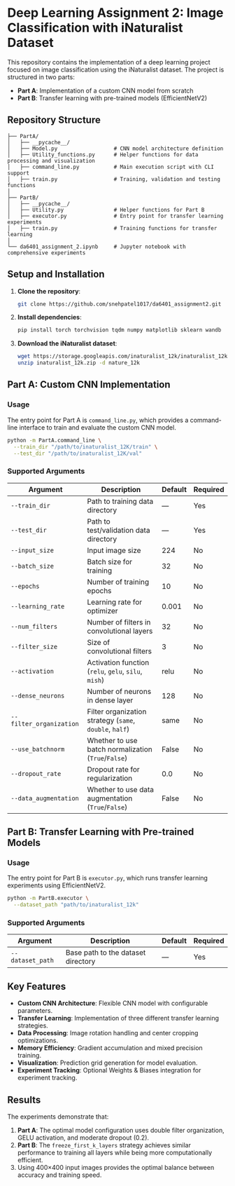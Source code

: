 # Deep Learning Assignment 2: Image Classification with iNaturalist Dataset

This repository contains the implementation of a deep learning project focused on image classification using the iNaturalist dataset. The project is structured in two parts:

- **Part A**: Implementation of a custom CNN model from scratch
- **Part B**: Transfer learning with pre-trained models (EfficientNetV2)

## Repository Structure

```
├── PartA/
│   ├── __pycache__/
│   ├── Model.py                  # CNN model architecture definition
│   ├── Utility_functions.py      # Helper functions for data processing and visualization
│   ├── command_line.py           # Main execution script with CLI support
│   ├── train.py                  # Training, validation and testing functions
│
├── PartB/
│   ├── __pycache__/
│   ├── Utility.py                # Helper functions for Part B
│   ├── executor.py               # Entry point for transfer learning experiments
│   ├── train.py                  # Training functions for transfer learning
│
└── da6401_assignment_2.ipynb     # Jupyter notebook with comprehensive experiments
```

## Setup and Installation

1. **Clone the repository**:

   ```bash
   git clone https://github.com/snehpatel1017/da6401_assignment2.git
   ```

2. **Install dependencies**:

   ```bash
   pip install torch torchvision tqdm numpy matplotlib sklearn wandb
   ```

3. **Download the iNaturalist dataset**:

   ```bash
   wget https://storage.googleapis.com/inaturalist_12k/inaturalist_12k.zip
   unzip inaturalist_12k.zip -d nature_12k
   ```

## Part A: Custom CNN Implementation

### Usage

The entry point for Part A is `command_line.py`, which provides a command-line interface to train and evaluate the custom CNN model.

```bash
python -m PartA.command_line \
  --train_dir "/path/to/inaturalist_12K/train" \
  --test_dir "/path/to/inaturalist_12K/val"
```

### Supported Arguments

| Argument                | Description                                                    | Default | Required |
| ----------------------- | -------------------------------------------------------------- | ------- | -------- |
| `--train_dir`           | Path to training data directory                                | —       | Yes      |
| `--test_dir`            | Path to test/validation data directory                         | —       | Yes      |
| `--input_size`          | Input image size                                               | 224     | No       |
| `--batch_size`          | Batch size for training                                        | 32      | No       |
| `--epochs`              | Number of training epochs                                      | 10      | No       |
| `--learning_rate`       | Learning rate for optimizer                                    | 0.001   | No       |
| `--num_filters`         | Number of filters in convolutional layers                      | 32      | No       |
| `--filter_size`         | Size of convolutional filters                                  | 3       | No       |
| `--activation`          | Activation function (`relu`, `gelu`, `silu`, `mish`)           | relu    | No       |
| `--dense_neurons`       | Number of neurons in dense layer                               | 128     | No       |
| `--filter_organization` | Filter organization strategy (`same`, `double`, `half`)        | same    | No       |
| `--use_batchnorm`       | Whether to use batch normalization (`True`/`False`)            | False   | No       |
| `--dropout_rate`        | Dropout rate for regularization                                | 0.0     | No       |
| `--data_augmentation`   | Whether to use data augmentation (`True`/`False`)              | False   | No       |


## Part B: Transfer Learning with Pre-trained Models

### Usage

The entry point for Part B is `executor.py`, which runs transfer learning experiments using EfficientNetV2.

```bash
python -m PartB.executor \
  --dataset_path "path/to/inaturalist_12k"
```

### Supported Arguments

| Argument              | Description                                                                                | Default                  | Required |
| --------------------- | ------------------------------------------------------------------------------------------ | ------------------------ | -------- |
| `--dataset_path`      | Base path to the dataset directory                                                         | —                        | Yes      |


## Key Features

- **Custom CNN Architecture**: Flexible CNN model with configurable parameters.
- **Transfer Learning**: Implementation of three different transfer learning strategies.
- **Data Processing**: Image rotation handling and center cropping optimizations.
- **Memory Efficiency**: Gradient accumulation and mixed precision training.
- **Visualization**: Prediction grid generation for model evaluation.
- **Experiment Tracking**: Optional Weights & Biases integration for experiment tracking.

## Results

The experiments demonstrate that:

1. **Part A**: The optimal model configuration uses double filter organization, GELU activation, and moderate dropout (0.2).
2. **Part B**: The `freeze_first_k_layers` strategy achieves similar performance to training all layers while being more computationally efficient.
3. Using 400×400 input images provides the optimal balance between accuracy and training speed.
